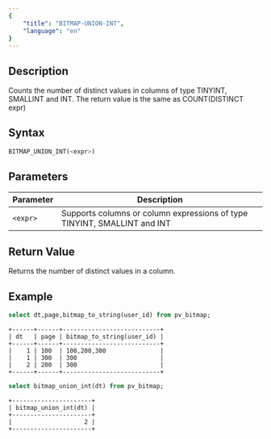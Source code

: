 ```yaml
---
{
    "title": "BITMAP-UNION-INT",
    "language": "en"
}
---
```


<!-- 
Licensed to the Apache Software Foundation (ASF) under one
or more contributor license agreements.  See the NOTICE file
distributed with this work for additional information
regarding copyright ownership.  The ASF licenses this file
to you under the Apache License, Version 2.0 (the
"License"); you may not use this file except in compliance
with the License.  You may obtain a copy of the License at

  http://www.apache.org/licenses/LICENSE-2.0

Unless required by applicable law or agreed to in writing,
software distributed under the License is distributed on an
"AS IS" BASIS, WITHOUT WARRANTIES OR CONDITIONS OF ANY
KIND, either express or implied.  See the License for the
specific language governing permissions and limitations
under the License.
-->

## Description

Counts the number of distinct values in columns of type TINYINT, SMALLINT and INT. The return value is the same as COUNT(DISTINCT expr)

## Syntax

```sql
BITMAP_UNION_INT(<expr>)
```

## Parameters

| Parameter | Description |
| -- | -- |
| `<expr>` | Supports columns or column expressions of type TINYINT, SMALLINT and INT |

## Return Value

Returns the number of distinct values in a column.

## Example

```sql
select dt,page,bitmap_to_string(user_id) from pv_bitmap;
```

```text
+------+------+---------------------------+
| dt   | page | bitmap_to_string(user_id) |
+------+------+---------------------------+
|    1 | 100  | 100,200,300               |
|    1 | 300  | 300                       |
|    2 | 200  | 300                       |
+------+------+---------------------------+
```

```sql
select bitmap_union_int(dt) from pv_bitmap;
```

```text
+----------------------+
| bitmap_union_int(dt) |
+----------------------+
|                    2 |
+----------------------+
```